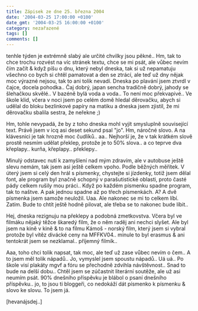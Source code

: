 ```yaml
---
title: Zápisek ze dne 25. března 2004
date: '2004-03-25 17:00:00 +0100'
date_gmt: '2004-03-25 16:00:00 +0100'
category: nezařazené
tags: []
comments: []
---
```

<p>tenhle týden je extrémně slabý ale určité chvilky jsou pěkné.. Hm, tak to chce trochu rozvést na víc stránek  textu, chce se mi psát, ale vůbec nevím čím začít &amp; když píšu o dnu, který nebyl dneska, tak si už nepamatuju  všechno co bych si chtěl pamatovat a den se ztrácí, ale teď už dny nějak moc výrazné nejsou, tak to ani tolik  nevadí. Dneska po plavání jsem ztvrdl v čajce, docela pohodka.. Čaj dobrý, japan sencha tradičně dobrý, jahody  se šlehačkou skvělé.. V bazéně bylä voda a voda.. To není moc překvapivé.. Ve škole klid, včera v noci jsem  po celém domě hledal děrovačku, abych si udělal do bloku bezlinkové papíry na matiku a dneska jsem zjistil,  že mi děrovačku sbalila sestra, že neřekne ;)</p>
<p>Hm, tohle nevypadá, že by z toho dneska mohl vyjít smysluplně související text. Právě jsem v icq asi deset sekund  psal &quot;jo&quot;. Hm, náročné slovo. A na klávesnici je tak hrozně moc čudlíků.. aa.. Nejhorší je,  že v tak krátkém slově prostě nesmím udělat překlep, protože je to 50% slova.. a co teprve dva křeplapy..  kurňa, křeplapy.. překlepy..</p>
<p>Minulý odstavec nutí k zamyšlení nad mým zdravím, ale v autobuse ještě slevu nemám, tak jsem asi ještě celkem  vpoho. Podle běžných měřítek. V úterý jsem si celý den hrál s písmenky, chystejte si jízdenky, totiž jsem dělal  font, ale program byl značně schopný v parašutistické oblasti, proto časté pády celkem rušily mou práci..  Když po každém písmenku spadne program, tak to naštve. A pak jednou spadne až po třech písmenkách. A? A dvě  písmenka jsem samože neuložil. Uaa. Ale nakonec se mi to celkem líbí. Zatím. Bude to chtít ještě hodně pilovat,  ale třeba se to nakonec bude líbit..</p>
<p>Hej, dneska rezignuju na překlepy a podobná zmetkovstva. Včera byl ve filmáku nějaký těžce škaredý film,  že o něm raděj ani nechci slyšet. Ale byl jsem na kině v kině &amp; to na filmu Kámoš - norský film, který  jsem si vybral protože byl vítěz divácké ceny na MFFKV04.. minule to byl erasmus &amp; ani tentokrát jsem se  nezklamal.. příjemný filmík..</p>
<p>Aaa, toho chci tolik napsat, tak moc, ale teď už zase vůbec nevím o čem.. A to jsem měl tolik nápadů..  Jo, vymyslel jsem spoustu nápadů.. Uá uá.. Po škole visí plakáty mgvf a fóru se přechodně zdvihla návštěvnost..  Snad to bude na delší dobu.. Chtěl jsem se zúčastnit literární soutěže, ale už asi neumím psát. 90% dnešního  příspěvku je blábol o psaní dnešního příspěvku.. jo, to jsou ti bloggeři, co nedokáží dát písmenko k písmenku  &amp; slovo ke slovu. To jsem já.</p>
<p>[hevanájsdej..]</p>
